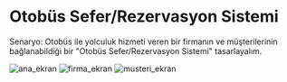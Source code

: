 # Otobüs Sefer/Rezervasyon Sistemi
 
 Senaryo: Otobüs ile yolculuk hizmeti veren bir firmanın ve müşterilerinin bağlanabildiği bir  "Otobüs Sefer/Rezervasyon Sistemi" tasarlayalım.
 
![ana_ekran](https://user-images.githubusercontent.com/77399565/108279391-993a6300-718d-11eb-89ab-d20f08bb2750.png)
![firma_ekran](https://user-images.githubusercontent.com/77399565/108279406-9c355380-718d-11eb-91ef-d9aeb1687aa9.png)
![musteri_ekran](https://user-images.githubusercontent.com/77399565/108279413-9e97ad80-718d-11eb-828c-e3d9805536d1.png)
